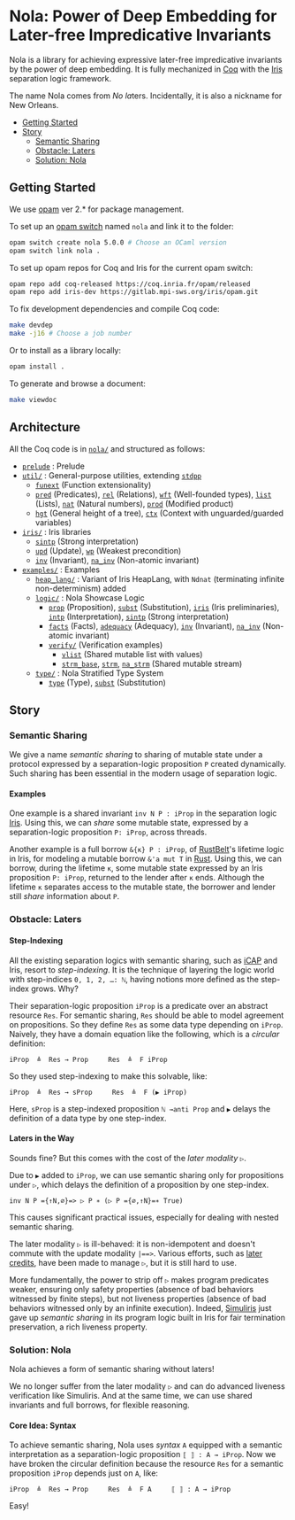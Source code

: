 # Nola: Power of Deep Embedding for Later-free Impredicative Invariants

Nola is a library for achieving expressive later-free impredicative invariants by the power of deep embedding.
It is fully mechanized in [Coq](https://coq.inria.fr/) with the [Iris](https://iris-project.org/) separation logic framework.

The name Nola comes from *No* *la*ters.
Incidentally, it is also a nickname for New Orleans.

- [Getting Started](#getting-started)
- [Story](#story)
  - [Semantic Sharing](#semantic-sharing)
  - [Obstacle: Laters](#obstacle-laters)
  - [Solution: Nola](#solution-nola)

## Getting Started

We use [opam](https://opam.ocaml.org/) ver 2.* for package management.

To set up an [opam switch](https://opam.ocaml.org/doc/man/opam-switch.html) named `nola` and link it to the folder:
```bash
opam switch create nola 5.0.0 # Choose an OCaml version
opam switch link nola .
```

To set up opam repos for Coq and Iris for the current opam switch:
```bash
opam repo add coq-released https://coq.inria.fr/opam/released
opam repo add iris-dev https://gitlab.mpi-sws.org/iris/opam.git
```

To fix development dependencies and compile Coq code:
```bash
make devdep
make -j16 # Choose a job number
```

Or to install as a library locally:
```bash
opam install .
```

To generate and browse a document:
```bash
make viewdoc
```

## Architecture

All the Coq code is in [`nola/`](nola/) and structured as follows:
- [`prelude`](nola/prelude.v) : Prelude
- [`util/`](nola/util/) : General-purpose utilities,
  extending [`stdpp`](https://gitlab.mpi-sws.org/iris/stdpp)
  + [`funext`](nola/util/funext.v) (Function extensionality)
  + [`pred`](nola/util/pred.v) (Predicates),
    [`rel`](nola/util/rel.v) (Relations),
    [`wft`](nola/util/wft.v) (Well-founded types),
    [`list`](nola/util/list.v) (Lists),
    [`nat`](nola/util/nat.v) (Natural numbers),
    [`prod`](nola/util/prod.v) (Modified product)
  + [`hgt`](nola/util/hgt.v) (General height of a tree),
    [`ctx`](nola/util/ctx.v) (Context with unguarded/guarded variables)
- [`iris/`](nola/iris) : Iris libraries
  + [`sintp`](nola/iris/sintp.v) (Strong interpretation)
  + [`upd`](nola/iris/upd.v) (Update),
    [`wp`](nola/iris/wp.v) (Weakest precondition)
  + [`inv`](nola/iris/inv.v) (Invariant),
    [`na_inv`](nola/iris/na_inv.v) (Non-atomic invariant)
- [`examples/`](nola/examples/) : Examples
  + [`heap_lang/`](nola/examples/heap_lang/) : Variant of Iris HeapLang,
    with `Ndnat` (terminating infinite non-determinism) added
  + [`logic/`](nola/examples/logic/) : Nola Showcase Logic
    - [`prop`](nola/examples/logic/prop.v) (Proposition),
      [`subst`](nola/examples/logic/subst.v) (Substitution),
      [`iris`](nola/examples/logic/iris.v) (Iris preliminaries),
      [`intp`](nola/examples/logic/intp.v) (Interpretation),
      [`sintp`](nola/examples/logic/sintp.v) (Strong interpretation)
    - [`facts`](nola/examples/logic/facts.v) (Facts),
      [`adequacy`](nola/examples/logic/adequacy.v) (Adequacy),
      [`inv`](nola/examples/logic/inv.v) (Invariant),
      [`na_inv`](nola/examples/logic/na_inv.v) (Non-atomic invariant)
    - [`verify/`](nola/examples/logic/verify/) (Verification examples)
      * [`vlist`](nola/examples/logic/verify/vlist.v) 
          (Shared mutable list with values)
      * [`strm_base`](nola/examples/logic/verify/strm_base.v),
        [`strm`](nola/examples/logic/verify/strm.v),
        [`na_strm`](nola/examples/logic/verify/strm.v) (Shared mutable stream)
  + [`type/`](nola/examples/type/) : Nola Stratified Type System
    - [`type`](nola/examples/type/type.v) (Type),
      [`subst`](nola/examples/type/subst.v) (Substitution)

## Story

### Semantic Sharing

We give a name *semantic sharing*
to sharing of mutable state under a protocol expressed by a separation-logic proposition `P` created dynamically.
Such sharing has been essential in the modern usage of separation logic.

#### Examples

One example is a shared invariant `inv N P : iProp`
in the separation logic [Iris](https://iris-project.org/).
Using this, we can *share* some mutable state, expressed by a separation-logic proposition `P: iProp`, across threads.

Another example is a full borrow `&{κ} P : iProp`,
of [RustBelt](https://plv.mpi-sws.org/rustbelt/popl18/)'s lifetime logic in Iris,
for modeling a mutable borrow `&'a mut T` in [Rust](https://www.rust-lang.org/).
Using this, we can borrow, during the lifetime `κ`, some mutable state expressed by an Iris proposition `P: iProp`,
returned to the lender after `κ` ends.
Although the lifetime `κ` separates access to the mutable state,
the borrower and lender still *share* information about `P`.

### Obstacle: Laters

#### Step-Indexing

All the existing separation logics with semantic sharing,
such as [iCAP](https://www.cs.au.dk/~birke/papers/icap-conf.pdf) and Iris,
resort to *step-indexing*.
It is the technique of layering the logic world with step-indices `0, 1, 2, …: ℕ`,
having notions more defined as the step-index grows.
Why?

Their separation-logic proposition `iProp` is a predicate over an abstract resource `Res`.
For semantic sharing, `Res` should be able to model agreement on propositions.
So they define `Res` as some data type depending on `iProp`.
Naively, they have a domain equation like the following,
which is a *circular* definition:
```
iProp  ≜  Res → Prop     Res  ≜  F iProp
```
So they used step-indexing to make this solvable, like:
```
iProp  ≜  Res → sProp     Res  ≜  F (▶ iProp)
```
Here, `sProp` is a step-indexed proposition `ℕ →anti Prop`
and `▶` delays the definition of a data type by one step-index.

#### Laters in the Way

Sounds fine? But this comes with the cost of the *later modality* `▷`.

Due to `▶` added to `iProp`, we can use semantic sharing only for propositions under `▷`,
which delays the definition of a proposition by one step-index.
```
inv N P ={↑N,∅}=> ▷ P ∗ (▷ P ={∅,↑N}=∗ True)
```
This causes significant practical issues, especially for dealing with nested semantic sharing.

The later modality `▷` is ill-behaved: it is non-idempotent and doesn't commute with the update modality `|==>`.
Various efforts, such as [later credits](https://plv.mpi-sws.org/later-credits/), have been made to manage `▷`, but it is still hard to use.

More fundamentally, the power to strip off `▷` makes program predicates weaker,
ensuring only safety properties (absence of bad behaviors witnessed by finite steps),
but not liveness properties (absence of bad behaviors witnessed only by an infinite execution).
Indeed, [Simuliris](https://iris-project.org/pdfs/2022-popl-simuliris.pdf) just gave up *semantic sharing* in its program logic built in Iris for fair termination preservation, a rich liveness property.

### Solution: Nola

Nola achieves a form of semantic sharing without laters!

We no longer suffer from the later modality `▷` and can do advanced liveness verification like Simuliris.
And at the same time, we can use shared invariants and full borrows, for flexible reasoning.

#### Core Idea: Syntax

To achieve semantic sharing, Nola uses *syntax* `A` equipped with a semantic interpretation as a separation-logic proposition `⟦ ⟧ : A → iProp`.
Now we have broken the circular definition because the resource `Res` for a semantic proposition `iProp` depends just on `A`, like:
```
iProp  ≜  Res → Prop     Res  ≜  F A     ⟦ ⟧ : A → iProp
```
Easy!
